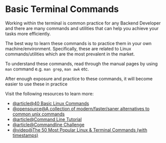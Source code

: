 # Basic Terminal Commands

Working within the terminal is common practice for any Backend Developer and there are many commands and utilities that can help you achieve your tasks more efficiently.

The best way to learn these commands is to practice them in your own machine/environment. Specifically, these are related to Linux commands/utilities which are the most prevalent in the market.

To understand these commands, read through the manual pages by using `man` command e.g. `man grep`, `man awk` etc.

After enough exposure and practice to these commands, it will become easier to use these in practice

Visit the following resources to learn more:

- [@article@40 Basic Linux Commands](https://www.hostinger.com/tutorials/linux-commands)
- [@opensource@A collection of modern/faster/saner alternatives to common unix commands](https://github.com/ibraheemdev/modern-unix)
- [@article@Command Line Tutorial](https://www.learnenough.com/command-line-tutorial)
- [@article@Commandline Challenge](https://cmdchallenge.com/)
- [@video@The 50 Most Popular Linux & Terminal Commands (with timestamps)](https://www.youtube.com/watch?v=ZtqBQ68cfJc)
